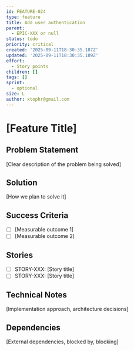 ```yaml
---
id: FEATURE-024
type: feature
title: Add user authentication
parent:
  - EPIC-XXX or null
status: todo
priority: critical
created: '2025-09-11T18:30:35.187Z'
updated: '2025-09-11T18:30:35.189Z'
effort:
  - Story points
children: []
tags: []
sprint:
  - optional
size: L
author: xtophr@gmail.com
---
```


# [Feature Title]

## Problem Statement
[Clear description of the problem being solved]

## Solution
[How we plan to solve it]

## Success Criteria
- [ ] [Measurable outcome 1]
- [ ] [Measurable outcome 2]

## Stories
- [ ] STORY-XXX: [Story title]
- [ ] STORY-XXX: [Story title]

## Technical Notes
[Implementation approach, architecture decisions]

## Dependencies
[External dependencies, blocked by, blocking]
